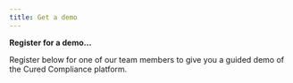```yaml
---
title: Get a demo
---
```


**Register for a demo...**

Register below for one of our team members to give you a guided demo of the Cured Compliance platform.
